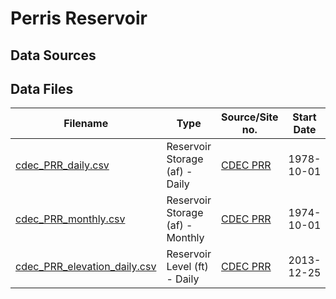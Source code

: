 # Perris Reservoir

## Data Sources

## Data Files

| Filename                                                     | Type                             | Source/Site no.                                                        | Start Date | End Date   |
| ------------------------------------------------------------ | -------------------------------- | ---------------------------------------------------------------------- | ---------- | ---------- |
| [cdec_PRR_daily.csv](cdec_PRR_daily.csv)                     | Reservoir Storage (af) - Daily   | [CDEC PRR](http://cdec.water.ca.gov/dynamicapp/staMeta?station_id=PRR) | 1978-10-01 | 2018-07-28 |
| [cdec_PRR_monthly.csv](cdec_PRR_monthly.csv)                 | Reservoir Storage (af) - Monthly | [CDEC PRR](http://cdec.water.ca.gov/dynamicapp/staMeta?station_id=PRR) | 1974-10-01 | 2018-07-28 |
| [cdec_PRR_elevation_daily.csv](cdec_PRR_elevation_daily.csv) | Reservoir Level (ft) - Daily     | [CDEC PRR](http://cdec.water.ca.gov/dynamicapp/staMeta?station_id=PRR) | 2013-12-25 | 2018-07-28 |